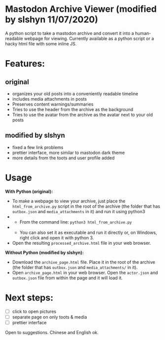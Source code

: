 # Mastodon Archive Viewer (modified by slshyn 11/07/2020)
A python script to take a mastodon archive and convert it into a human-readable webpage for viewing. Currently available as a python script or a hacky html file with some inline JS. 

# Features:
## original
* organizes your old posts into a conveniently readable timeline
* includes media attachments in posts
* Preserves content warnings/summaries
* Tries to use the header from the archive as the background
* Tries to use the avatar from the archive as the avatar next to your old posts
## modified by slshyn
* fixed a few link problems
* prettier interface, more similar to mastodon dark theme
* more details from the toots and user profile added

# Usage
<b>With Python (original):</b>
* To make a webpage to view your archive, just place the `html_from_archive.py` script in the root of the archive (the folder that has `outbox.json` and `media_attachments` in it) and run it using python3 
* * From the command line: `python3 html_from_archive.py`
* * You can also set it as executable and run it directly or, on Windows, right click and open it with python 3.
* Open the resulting `processed_archive.html` file in your web browser.

<b>Without Python (modified by slshyn):</b>

* Download the `archive_page.html` file. Place it in the root of the archive (the folder that has `outbox.json` and `media_attachments/` in it).
* Open `archive_page.html` in your web browser. Open the `actor.json` and `outbox.json` file from within the page and it will load it.


# Next steps:
- [ ] click to open pictures
- [ ] separate page on only toots & media
- [ ] prettier interface

Open to suggestions. Chinese and English ok.
